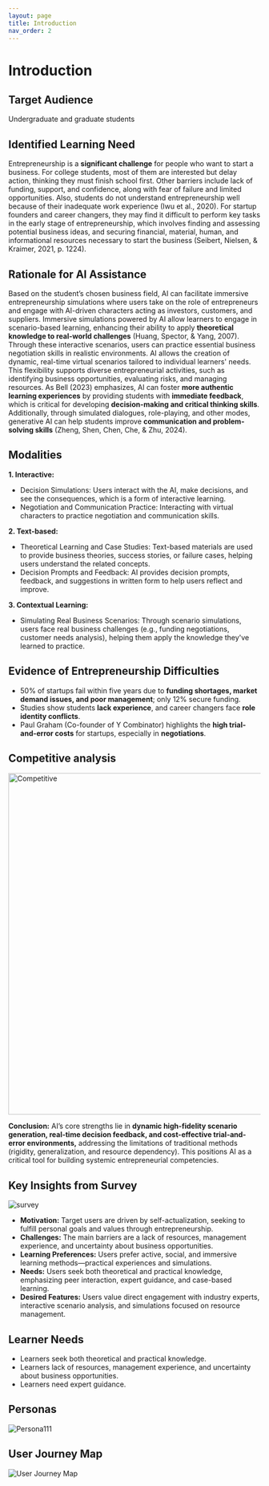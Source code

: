 ```yaml
---
layout: page
title: Introduction
nav_order: 2
---
```


# Introduction

## Target Audience
Undergraduate and graduate students

## Identified Learning Need
Entrepreneurship is a **significant challenge** for people who want to start a business. For college students, most of them are interested but delay action, thinking they must finish school first. Other barriers include lack of funding, support, and confidence, along with fear of failure and limited opportunities. Also, students do not understand entrepreneurship well because of their inadequate work experience (Iwu et al., 2020). For startup founders and career changers, they may find it difficult to perform key tasks in the early stage of entrepreneurship, which involves finding and assessing potential business ideas, and securing financial, material, human, and informational resources necessary to start the business (Seibert, Nielsen, & Kraimer, 2021, p. 1224).

## Rationale for AI Assistance
Based on the student’s chosen business field, AI can facilitate immersive entrepreneurship simulations where users take on the role of entrepreneurs and engage with AI-driven characters acting as investors, customers, and suppliers. Immersive simulations powered by AI allow learners to engage in scenario-based learning, enhancing their ability to apply **theoretical knowledge to real-world challenges** (Huang, Spector, & Yang, 2007). Through these interactive scenarios, users can practice essential business negotiation skills in realistic environments. AI allows the creation of dynamic, real-time virtual scenarios tailored to individual learners' needs. This flexibility supports diverse entrepreneurial activities, such as identifying business opportunities, evaluating risks, and managing resources. As Bell (2023) emphasizes, AI can foster **more authentic learning experiences** by providing students with **immediate feedback**, which is critical for developing **decision-making and critical thinking skills​**. Additionally, through simulated dialogues, role-playing, and other modes, generative AI can help students improve **communication and problem-solving skills** (Zheng, Shen, Chen, Che, & Zhu, 2024).

## Modalities

**1. Interactive:**
- Decision Simulations: Users interact with the AI, make decisions, and see the consequences, which is a form of interactive learning.
- Negotiation and Communication Practice: Interacting with virtual characters to practice negotiation and communication skills.

**2. Text-based:**
- Theoretical Learning and Case Studies: Text-based materials are used to provide business theories, success stories, or failure cases, helping users understand the related concepts.
- Decision Prompts and Feedback: AI provides decision prompts, feedback, and suggestions in written form to help users reflect and improve.

**3. Contextual Learning:**
- Simulating Real Business Scenarios: Through scenario simulations, users face real business challenges (e.g., funding negotiations, customer needs analysis), helping them apply the knowledge they've learned to practice.

## Evidence of Entrepreneurship Difficulties
- 50% of startups fail within five years due to **funding shortages, market demand issues, and poor management**; only 12% secure funding.
- Studies show students **lack experience**, and career changers face **role identity conflicts**.
- Paul Graham (Co-founder of Y Combinator) highlights the **high trial-and-error costs** for startups, especially in **negotiations**.

## Competitive analysis
<img width="681" alt="Competitive" src="https://github.com/user-attachments/assets/bd8a58ef-409b-4489-a310-3b4c9cea9467" />

**Conclusion:** AI’s core strengths lie in **dynamic high-fidelity scenario generation, real-time decision feedback, and cost-effective trial-and-error environments,** addressing the limitations of traditional methods (rigidity, generalization, and resource dependency). This positions AI as a critical tool for building systemic entrepreneurial competencies.

## Key Insights from Survey
![survey](https://github.com/user-attachments/assets/0dbcc0c0-4433-42b9-9204-8586063f2b2c)
- **Motivation:** Target users are driven by self-actualization, seeking to fulfill personal goals and values through entrepreneurship.
- **Challenges:** The main barriers are a lack of resources, management experience, and uncertainty about business opportunities.
- **Learning Preferences:** Users prefer active, social, and immersive learning methods—practical experiences and simulations.
- **Needs:** Users seek both theoretical and practical knowledge, emphasizing peer interaction, expert guidance, and case-based learning.
- **Desired Features:** Users value direct engagement with industry experts, interactive scenario analysis, and simulations focused on resource management.

## Learner Needs
- Learners seek both theoretical and practical knowledge.
- Learners lack of resources, management experience, and uncertainty about business opportunities.
- Learners need expert guidance.

## Personas
![Persona111](https://github.com/user-attachments/assets/ebdddae8-e50f-4efd-8e35-45118b892526)

## User Journey Map
![User Journey Map](https://github.com/user-attachments/assets/cbd83a94-b79c-4d2b-8ceb-9b55d5de4a92)
